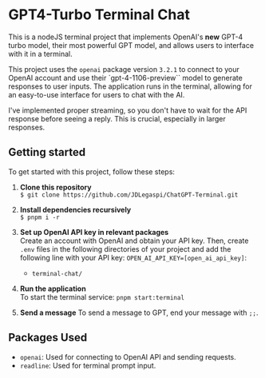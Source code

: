 # GPT4-Turbo Terminal Chat

This is a nodeJS terminal project that implements OpenAI's **new** GPT-4 turbo model, their most powerful GPT model, and allows users to interface with it in a terminal.

This project uses the `openai` package version `3.2.1` to connect to your OpenAI account and use their `gpt-4-1106-preview`` model to generate responses to user inputs. The application runs in the terminal, allowing for an easy-to-use interface for users to chat with the AI.

I've implemented proper streaming, so you don't have to wait for the API response before seeing a reply. This is crucial, especially in larger responses.

## Getting started

To get started with this project, follow these steps:

1. **Clone this repository**<br>
   `$ git clone https://github.com/JDLegaspi/ChatGPT-Terminal.git`

2. **Install dependencies recursively**<br>
   `$ pnpm i -r`

3. **Set up OpenAI API key in relevant packages**<br>
   Create an account with OpenAI and obtain your API key. Then, create `.env` files in the following directories of your project and add the following line with your API key: `OPEN_AI_API_KEY=[open_ai_api_key]`:

   - `terminal-chat/`

4. **Run the application**<br>
   To start the terminal service: `pnpm start:terminal`

5. **Send a message**
   To send a message to GPT, end your message with `;;`.

## Packages Used

- `openai`: Used for connecting to OpenAI API and sending requests.
- `readline`: Used for terminal prompt input.
